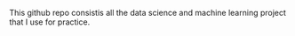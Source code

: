 This github repo consistis all the data science and machine learning project that I use for practice. 
